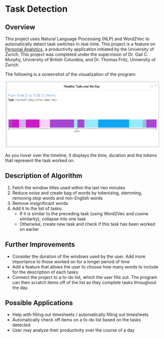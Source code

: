 # Task Detection

## Overview

 This project uses Natural Language Processing (NLP) and Word2Vec to automatically detect task switches in real-time. This project is a feature on 
[Personal Analytics](https://pluto.ifi.uzh.ch/PersonalAnalytics/), a productivity application initiated by the University of Zurich.
This project was completed under the supervision of Dr. Gail C. Murphy, University of British Columbia, and Dr. Thomas Fritz, University of Zurich. 

The following is a screenshot of the visualization of the program:

![alt text](Widget.png)

As you hover over the timeline, it displays the time, duration and the tokens that represent the task worked on. 

## Description of Algorithm

1. Fetch the window titles used within the last two minutes
2. Reduce noise and create bag of words by tokenizing, stemming, removing stop words and non-English words
3. Remove insignificant words
4. Add it to the list of tasks:
    * If it is similar to the preceding task (using Word2Vec and cosine similarity), collapse into one task
    * Otherwise, create new task and check if this task has been worked on earlier

## Further Improvements

- Consider the duration of the windows used by the user. Add more importance to those worked on for a longer period of time
- Add a feature that allows the user to choose how many words to include for the description of each tasks
- Connect the project to a to-do list, which the user fills out. The program can then scratch items off of the list as they complete tasks throughout the day.

## Possible Applications

- Help with filling out timesheets / automatically filling out timesheets
- Automatically check off items on a to-do list based on the tasks detected
- User may analyze their productivity over the course of a day
    
